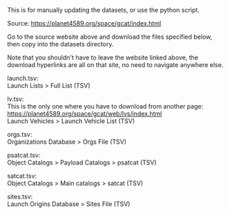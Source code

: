 This is for manually updating the datasets, or use the python script.

Source:
https://planet4589.org/space/gcat/index.html

Go to the source website above and download the files specified below, then copy into the datasets directory.

Note that you shouldn't have to leave the website linked above, the download hyperlinks are all on that site, no need to navigate anywhere else.

launch.tsv:  
Launch Lists > Full List (TSV)

lv.tsv:  
This is the only one where you have to download from another page: https://planet4589.org/space/gcat/web/lvs/index.html  
Launch Vehicles > Launch Vehicle List (TSV)

orgs.tsv:  
Organizations Database > Orgs File (TSV)

psatcat.tsv:  
Object Catalogs > Payload Catalogs > psatcat (TSV)

satcat.tsv:  
Object Catalogs > Main catalogs > satcat (TSV)

sites.tsv:  
Launch Origins Database > Sites File (TSV)
